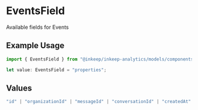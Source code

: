 # EventsField

Available fields for Events

## Example Usage

```typescript
import { EventsField } from "@inkeep/inkeep-analytics/models/components";

let value: EventsField = "properties";
```

## Values

```typescript
"id" | "organizationId" | "messageId" | "conversationId" | "createdAt" | "projectId" | "integrationId" | "eventType" | "type" | "searchQuery" | "properties" | "userProperties"
```